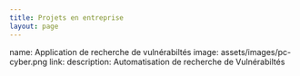 ```yaml
---
title: Projets en entreprise
layout: page
--- 
```


  name: Application de recherche de vulnérabiltés
  image: assets/images/pc-cyber.png
  link:
  description: Automatisation de recherche de Vulnérabiltés
